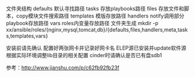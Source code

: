 文件夹结构
	defaults 默认寻找路径
	tasks 存放playbooks路径
	files 存放文件和脚本，copy模块文件搜索路径
	templates 模版存放路径
	handlers notify调用部分playbook存放路径
	vars roles内变量存放路径
文件夹生成
mkdir -p xx/ansible/roles/{nginx,mysql,tomcat,db}/{defaults,files,handlers,meta,tasks,templates,vars}

安装前请先确认
	配置好两张网卡并记录好网卡名
	ELEP源已安装并update软件源
	根据实际环境调整lib目录的相关配置
	cinder时请确认是否已有盘sdb1

参考：http://www.jianshu.com/p/c62fb92fb23f